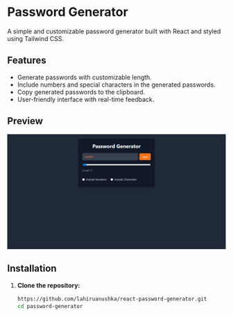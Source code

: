 # Password Generator

A simple and customizable password generator built with React and styled using Tailwind CSS.

## Features

- Generate passwords with customizable length.
- Include numbers and special characters in the generated passwords.
- Copy generated passwords to the clipboard.
- User-friendly interface with real-time feedback.

## Preview

![Password Generator Preview](./preview.png)

## Installation

1. **Clone the repository:**

   ```bash
   https://github.com/lahiruanushka/react-password-generator.git
   cd password-generator
